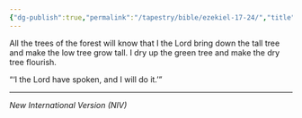 ```yaml
---
{"dg-publish":true,"permalink":"/tapestry/bible/ezekiel-17-24/","title":"Ezekiel 17:24","tags":["bible"],"dgHomeLink":true,"dgShowLocalGraph":true,"dgEnableSearch":true}
---
```


All the trees of the forest will know that I the Lord bring down the tall tree and make the low tree grow tall. I dry up the green tree and make the dry tree flourish.

“‘I the Lord have spoken, and I will do it.’”

---
*New International Version (NIV)*